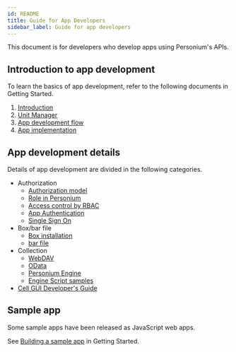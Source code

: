 ```yaml
---
id: README
title: Guide for App Developers
sidebar_label: Guide for app developers
---
```


This document is for developers who develop apps using Personium's APIs.

## Introduction to app development

To learn the basics of app development, refer to the following documents in Getting Started.

1. [Introduction](../getting-started/appdev-introduction.md)
2. [Unit Manager](../getting-started/appdev-management-tool.md)
3. [App development flow](../getting-started/appdev-process.md)
4. [App implementation](../getting-started/appdev-impl.md)

## App development details

Details of app development are divided in the following categories.

- Authorization
  - [Authorization model](../app-developer/003_Auth.md)
  - [Role in Personium](./Roles.md)
  - [Access control by RBAC](../apiref/006_Access_Control.md)
  - [App Authentication](./app_authn.md)
  - [Single Sign On](./launch_from_homeapp.md)
- Box/bar file
  - [Box installation](../apiref/007_Box_install.md)
  - [bar file](../apiref/301_Bar_File.md)
- Collection
  - [WebDAV](../app-developer/007_WebDAV_model.md)
  - [OData](./using_odata.md)
  - [Personium Engine](./Personium-Engine.md)
  - [Engine Script samples](./671_Engine_Script_Samples.md)
- [Cell GUI Developer's Guide](../cell-gui-developer/README.md)

## Sample app

Some sample apps have been released as JavaScript web apps.

See [Building a sample app](../getting-started/setup-sample-apps.md) in Getting Started.
